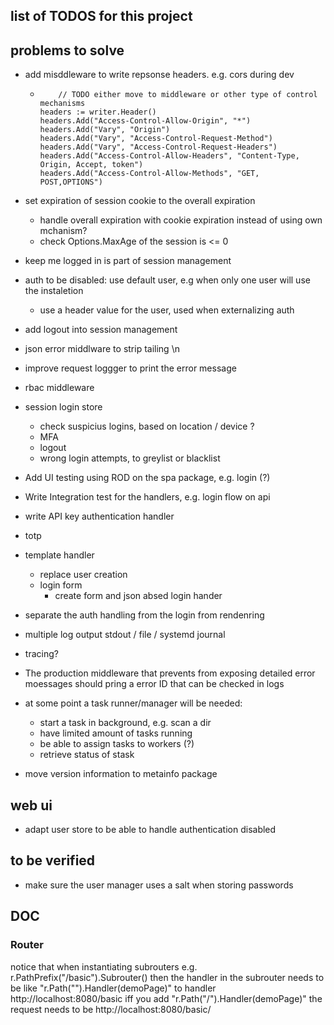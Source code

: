 ## list of TODOS for this project



## problems to solve
* add misddleware to write repsonse headers. e.g. cors during dev
  * 		// TODO either move to middleware or other type of control mechanisms
    	headers := writer.Header()
    	headers.Add("Access-Control-Allow-Origin", "*")
    	headers.Add("Vary", "Origin")
    	headers.Add("Vary", "Access-Control-Request-Method")
    	headers.Add("Vary", "Access-Control-Request-Headers")
    	headers.Add("Access-Control-Allow-Headers", "Content-Type, Origin, Accept, token")
    	headers.Add("Access-Control-Allow-Methods", "GET, POST,OPTIONS")
* set expiration of session cookie to the overall expiration
  * handle overall expiration with cookie expiration instead of using own mchanism? 
  * check Options.MaxAge of the session is <= 0
* keep me logged in is part of session management
* auth to be disabled: use default user, e.g when only one user will use the instaletion
  * use a header value for the user, used when externalizing auth
* add logout into session management
* json error middlware to strip tailing \n
* improve request loggger to print the error message
* rbac middleware
* session login store
  * check suspicius logins, based on location / device ?
  * MFA
  * logout
  * wrong login attempts, to greylist or blacklist
* Add UI testing using ROD on the spa package, e.g. login (?)
* Write Integration test for the handlers, e.g. login flow on api
* write API key authentication handler
  
* totp
* template handler
  * replace user creation 
  * login form
    * create form and json absed login hander
* separate the auth handling from the login from rendenring
* multiple log output stdout /  file / systemd journal
* tracing?
* The production middleware that prevents from exposing detailed error moessages should pring a error ID that can be checked in logs
* at some point a task runner/manager will be needed:
  * start a task in background, e.g. scan a dir
  * have limited amount of tasks running
  * be able to assign tasks to workers (?)
  * retrieve status of stask
* move version information to metainfo package
## web ui
* adapt user store to be able to handle authentication disabled

## to be verified
* make sure the user manager uses a salt when storing passwords


##  DOC
### Router
notice that when instantiating subrouters e.g. r.PathPrefix("/basic").Subrouter() then the handler in the subrouter
needs to be like 	"r.Path("").Handler(demoPage)" to handler http://localhost:8080/basic 
iff you add "r.Path("/").Handler(demoPage)" the request needs to be http://localhost:8080/basic/